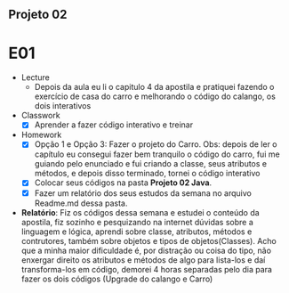 ## Projeto 02

# E01
- Lecture
    - Depois da aula eu li o capitulo 4 da apostila e pratiquei fazendo o exercício de casa do carro e melhorando o código do calango, os dois interativos
- Classwork
    - [x] Aprender a fazer código interativo e treinar
- Homework
    - [x] Opção 1 e Opção 3: Fazer o projeto do Carro. Obs: depois de ler o capítulo eu consegui fazer bem tranquilo o código do carro, fui me guiando pelo enunciado e fui criando a classe, seus atributos e métodos, e depois disso terminado, tornei o código interativo 
    - [x] Colocar seus códigos na pasta **Projeto 02 Java**.
    - [x] Fazer um relatório dos seus estudos da semana no arquivo Readme.md dessa pasta.

- **Relatório**: Fiz os códigos dessa semana e estudei o conteúdo da apostila, fiz sozinho e pesquizando na internet dúvidas sobre a linguagem e lógica, aprendi sobre classe, atributos, métodos e contrutores, também sobre objetos e tipos de objetos(Classes). Acho que a minha maior dificuldade é, por distração ou coisa do tipo, não enxergar direito os atributos e métodos de algo para lista-los e daí transforma-los em código, demorei 4 horas separadas pelo dia para fazer os dois códigos (Upgrade do calango e Carro)
